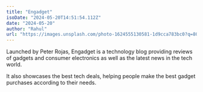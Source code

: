 ```yaml
---
title: "Engadget"
isoDate: "2024-05-20T14:51:54.112Z"
date: "2024-05-20"
author: "Rahul"
url: "https://images.unsplash.com/photo-1624555130581-1d9cca783bc0?q=80"
---
```


Launched by Peter Rojas, Engadget is a technology blog providing reviews of gadgets and consumer electronics as well as the latest news in the tech world.

It also showcases the best tech deals, helping people make the best gadget purchases according to their needs.
